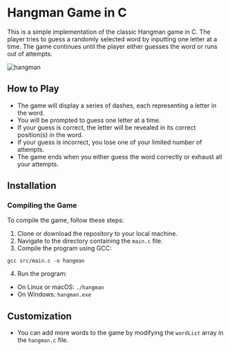 # Hangman Game in C
This is a simple implementation of the classic Hangman game in C. The player tries to guess a randomly selected word by inputting one letter at a time. The game continues until the player either guesses the word or runs out of attempts.

![hangman](https://github.com/djeada/Proste-Projekty/assets/37275728/1ce340f4-9efc-423e-a65d-7ee9ac905a9f)

## How to Play
- The game will display a series of dashes, each representing a letter in the word.
- You will be prompted to guess one letter at a time.
- If your guess is correct, the letter will be revealed in its correct position(s) in the word.
- If your guess is incorrect, you lose one of your limited number of attempts.
- The game ends when you either guess the word correctly or exhaust all your attempts.

## Installation

### Compiling the Game
To compile the game, follow these steps:
1. Clone or download the repository to your local machine.
2. Navigate to the directory containing the `main.c` file.
3. Compile the program using GCC:

```
gcc src/main.c -o hangman
```

4. Run the program:
- On Linux or macOS: `./hangman`
- On Windows: `hangman.exe`

## Customization
- You can add more words to the game by modifying the `wordList` array in the `hangman.c` file.
